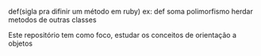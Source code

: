 def(sigla pra difinir um método em ruby) ex: def soma
polimorfismo herdar metodos de outras classes

Este repositório tem como foco, estudar os conceitos de orientação a objetos
